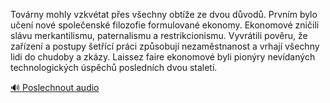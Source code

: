
Továrny mohly vzkvétat přes všechny obtíže ze dvou důvodů. Prvním bylo učení nové společenské filozofie formulované ekonomy. Ekonomové zničili slávu merkantilismu, paternalismu a restrikcionismu. Vyvrátili pověru, že zařízení a postupy šetřící práci způsobují nezaměstnanost a vrhají všechny lidi do chudoby a zkázy. Laissez faire ekonomové byli pionýry nevídaných technologických úspěchů posledních dvou staletí.

[🔊 Poslechnout audio](/data/7-paragraphs/audio/chapter_112/para_001-Tovrny-mohly-vzkvtat-pes-vechny-obte-ze-dvou.mp3)
